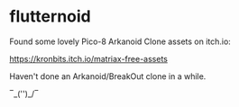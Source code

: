 # flutternoid

Found some lovely Pico-8 Arkanoid Clone assets on itch.io:

https://kronbits.itch.io/matriax-free-assets

Haven't done an Arkanoid/BreakOut clone in a while.

‾\_('')_/‾

